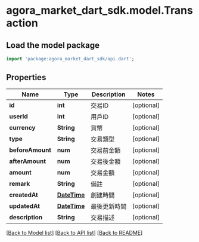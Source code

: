# agora_market_dart_sdk.model.Transaction

## Load the model package
```dart
import 'package:agora_market_dart_sdk/api.dart';
```

## Properties
Name | Type | Description | Notes
------------ | ------------- | ------------- | -------------
**id** | **int** | 交易ID | [optional] 
**userId** | **int** | 用戶ID | [optional] 
**currency** | **String** | 貨幣 | [optional] 
**type** | **String** | 交易類型 | [optional] 
**beforeAmount** | **num** | 交易前金額 | [optional] 
**afterAmount** | **num** | 交易後金額 | [optional] 
**amount** | **num** | 交易金額 | [optional] 
**remark** | **String** | 備註 | [optional] 
**createdAt** | [**DateTime**](DateTime.md) | 創建時間 | [optional] 
**updatedAt** | [**DateTime**](DateTime.md) | 最後更新時間 | [optional] 
**description** | **String** | 交易描述 | [optional] 

[[Back to Model list]](../README.md#documentation-for-models) [[Back to API list]](../README.md#documentation-for-api-endpoints) [[Back to README]](../README.md)


